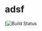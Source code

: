 # adsf
[![Build Status](https://www.google.com/search?q=%EA%B9%83%ED%97%88%EB%B8%8C+%EB%8B%A4%EC%9A%B4%EB%A1%9C%EB%93%9C&oq=%EA%B9%83%ED%97%88%EB%B8%8C+%EB%8B%A4%EC%9A%B4%EB%A1%9C%EB%93%9C&aqs=chrome..69i57j0l2j69i59l2j0l2j69i61.4740j0j7&sourceid=chrome&ie=UTF-8)
